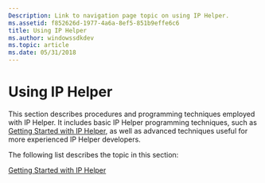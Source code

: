 ```yaml
---
Description: Link to navigation page topic on using IP Helper.
ms.assetid: f852626d-1977-4a6a-8ef5-851b9effe6c6
title: Using IP Helper
ms.author: windowssdkdev
ms.topic: article
ms.date: 05/31/2018
---
```


# Using IP Helper

This section describes procedures and programming techniques employed with IP Helper. It includes basic IP Helper programming techniques, such as [Getting Started with IP Helper](getting-started-with-ip-helper.md), as well as advanced techniques useful for more experienced IP Helper developers.

The following list describes the topic in this section:

[Getting Started with IP Helper](getting-started-with-ip-helper.md)

 

 



